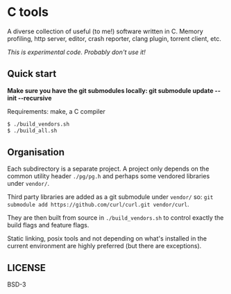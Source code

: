 # C tools

A diverse collection of useful (to me!) software written in C. Memory profiling, http server, editor, crash reporter, clang plugin, torrent client, etc.

*This is experimental code. Probably don't use it!*

## Quick start

**Make sure you have the git submodules locally: git submodule update --init --recursive**

Requirements: make, a C compiler

```sh
$ ./build_vendors.sh
$ ./build_all.sh
```

## Organisation

Each subdirectory is a separate project. A project only depends on the common utility header `./pg/pg.h` and perhaps some vendored libraries under `vendor/`.

Third party libraries are added as a git submodule under `vendor/` so: `git submodule add https://github.com/curl/curl.git vendor/curl`.

They are then built from source in `./build_vendors.sh` to control exactly the build flags and feature flags.

Static linking, posix tools and not depending on what's installed in the current environment are highly preferred (but there are exceptions).

## LICENSE 

BSD-3
